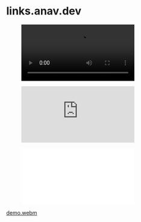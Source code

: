 # links.anav.dev

<figure>
<video>
  <source src="./.github/docs/demo.webm" type="video/webm">
</video>
</figure>

<figure>
<iframe src="https://www.youtube.com/embed/lMw5DOJOsDc?si=RUkgB4acrIxNA4eJ" title="Demo" frameborder="0" autoplay allowfullscreen></iframe>
</figure>

<figure>
  <iframe src="./.github/docs/demo.webm" frameborder="0" allowfullscreen="true"></iframe>
</figure>

[demo.webm](https://github.com/user-attachments/assets/c6004cbe-f407-4140-991d-ceeb29074bcd)
